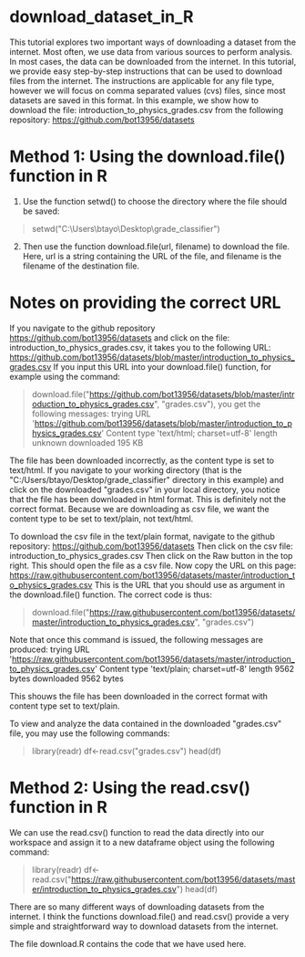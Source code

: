 # download_dataset_in_R

This tutorial explores two important ways of downloading a dataset from the internet. Most often, we use data from various sources to perform analysis. In most cases, the data can be downloaded from the internet. In this tutorial, we provide easy step-by-step instructions that can be used to download files from the internet. The instructions are applicable for any file type, however we will focus on comma separated values (cvs) files, since most datasets are saved in this format. In this example, we show how to download the file: introduction_to_physics_grades.csv from the following repository: https://github.com/bot13956/datasets

# Method 1: Using the download.file() function in R
1) Use the function setwd() to choose the directory where the file should be saved:

>setwd("C:\\Users\\btayo\\Desktop\\grade_classifier")

2) Then use the function download.file(url, filename) to download the file. Here, url is a string containing the URL of the file, and filename is the filename of the destination file. 
# Notes on providing the correct URL
If you navigate to the github repository https://github.com/bot13956/datasets and click on the file: introduction_to_physics_grades.csv, it takes you to the following URL: https://github.com/bot13956/datasets/blob/master/introduction_to_physics_grades.csv
If you input this URL into your download.file() function, for example using the command:
> download.file("https://github.com/bot13956/datasets/blob/master/introduction_to_physics_grades.csv", "grades.csv"), you get the following messages:
trying URL 'https://github.com/bot13956/datasets/blob/master/introduction_to_physics_grades.csv'
Content type 'text/html; charset=utf-8' length unknown
downloaded 195 KB

The file has been downloaded incorrectly, as the content type is set to text/html. If you navigate to your working directory (that is the "C:/Users/btayo/Desktop/grade_classifier" directory in this example) and click on the downloaded "grades.csv" in your local directory, you notice that the file has been downloaded in html format. This is definitely not the correct format.  Because we are downloading as csv file, we want the content type to be set to text/plain, not text/html. 

To download the csv file in the text/plain format, navigate to the github repository: https://github.com/bot13956/datasets
Then click on the csv file: introduction_to_physics_grades.csv 
Then click on the Raw button in the top right. This should open the file as a csv file.
Now copy the URL on this page: https://raw.githubusercontent.com/bot13956/datasets/master/introduction_to_physics_grades.csv
This is the URL that you should use as argument in the download.file() function. The correct code is thus:
> download.file("https://raw.githubusercontent.com/bot13956/datasets/master/introduction_to_physics_grades.csv", "grades.csv")

Note that once this command is issued, the following messages are produced:
trying URL 'https://raw.githubusercontent.com/bot13956/datasets/master/introduction_to_physics_grades.csv'
Content type 'text/plain; charset=utf-8' length 9562 bytes
downloaded 9562 bytes

This shouws the file has been downloaded in the correct format with content type set to text/plain. 

To view and analyze the data contained in the downloaded "grades.csv" file, you may use the following commands:

> library(readr)
> df<-read.csv("grades.csv")
> head(df)

# Method 2: Using the read.csv() function in R

We can use the read.csv() function to read the data directly into our workspace and assign it to a new dataframe object using the following command:
> library(readr)
> df<-read.csv("https://raw.githubusercontent.com/bot13956/datasets/master/introduction_to_physics_grades.csv")
> head(df)

There are so many different ways of downloading datasets from the internet. I think the functions download.file() and read.csv() provide a very simple and straightforward way to download datasets from the internet. 

The file download.R contains the code that we have used here.

